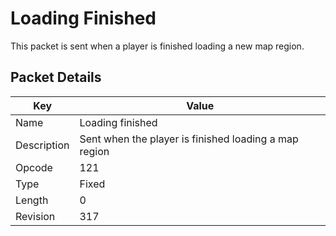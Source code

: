 # Loading Finished
This packet is sent when a player is finished loading a new map region.

## Packet Details
| Key | Value |
|--|--|
| Name | Loading finished |
| Description | Sent when the player is finished loading a map region |
| Opcode | 121 |
| Type | Fixed |
| Length | 0 |
| Revision | 317 |
